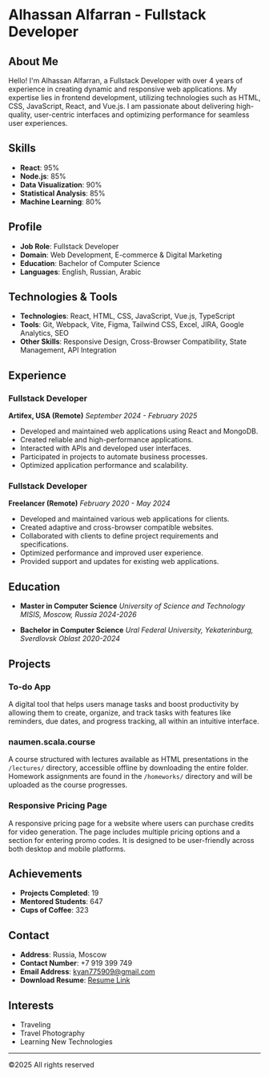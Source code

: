 # Alhassan Alfarran - Fullstack Developer

## About Me

Hello! I'm Alhassan Alfarran, a Fullstack Developer with over 4 years of experience in creating dynamic and responsive web applications. My expertise lies in frontend development, utilizing technologies such as HTML, CSS, JavaScript, React, and Vue.js. I am passionate about delivering high-quality, user-centric interfaces and optimizing performance for seamless user experiences.

## Skills

- **React**: 95%
- **Node.js**: 85%
- **Data Visualization**: 90%
- **Statistical Analysis**: 85%
- **Machine Learning**: 80%

## Profile

- **Job Role**: Fullstack Developer
- **Domain**: Web Development, E-commerce & Digital Marketing
- **Education**: Bachelor of Computer Science
- **Languages**: English, Russian, Arabic

## Technologies & Tools

- **Technologies**: React, HTML, CSS, JavaScript, Vue.js, TypeScript
- **Tools**: Git, Webpack, Vite, Figma, Tailwind CSS, Excel, JIRA, Google Analytics, SEO
- **Other Skills**: Responsive Design, Cross-Browser Compatibility, State Management, API Integration

## Experience

### Fullstack Developer
**Artifex, USA (Remote)**
*September 2024 - February 2025*
- Developed and maintained web applications using React and MongoDB.
- Created reliable and high-performance applications.
- Interacted with APIs and developed user interfaces.
- Participated in projects to automate business processes.
- Optimized application performance and scalability.

### Fullstack Developer
**Freelancer (Remote)**
*February 2020 - May 2024*
- Developed and maintained various web applications for clients.
- Created adaptive and cross-browser compatible websites.
- Collaborated with clients to define project requirements and specifications.
- Optimized performance and improved user experience.
- Provided support and updates for existing web applications.

## Education

- **Master in Computer Science**
  *University of Science and Technology MISIS, Moscow, Russia*
  *2024-2026*

- **Bachelor in Computer Science**
  *Ural Federal University, Yekaterinburg, Sverdlovsk Oblast*
  *2020-2024*

## Projects

### To-do App
A digital tool that helps users manage tasks and boost productivity by allowing them to create, organize, and track tasks with features like reminders, due dates, and progress tracking, all within an intuitive interface.

### naumen.scala.course
A course structured with lectures available as HTML presentations in the `/lectures/` directory, accessible offline by downloading the entire folder. Homework assignments are found in the `/homeworks/` directory and will be uploaded as the course progresses.

### Responsive Pricing Page
A responsive pricing page for a website where users can purchase credits for video generation. The page includes multiple pricing options and a section for entering promo codes. It is designed to be user-friendly across both desktop and mobile platforms.

## Achievements

- **Projects Completed**: 19
- **Mentored Students**: 647
- **Cups of Coffee**: 323

## Contact

- **Address**: Russia, Moscow
- **Contact Number**: +7 919 399 749
- **Email Address**: [kyan775909@gmail.com](mailto:kyan775909@gmail.com)
- **Download Resume**: [Resume Link](resumelink)

## Interests

- Traveling
- Travel Photography
- Learning New Technologies

---

©2025 All rights reserved
